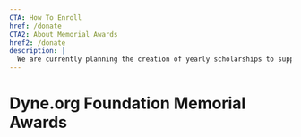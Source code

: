 ```yaml
---
CTA: How To Enroll
href: /donate
CTA2: About Memorial Awards
href2: /donate
description: | 
  We are currently planning the creation of yearly scholarships to support individuals and institutions whose activities fit our ethos and our mission. Through this project, we also intend to honour the memory of friends, activists and visionaries who passed away too early. 
---
```


# Dyne.org Foundation **Memorial Awards**



